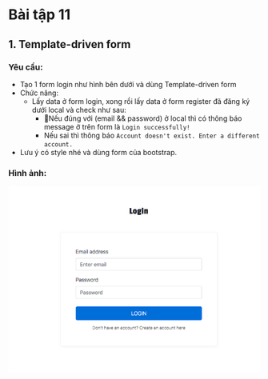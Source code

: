 # Bài tập 11
## 1. Template-driven form
### Yêu cầu:
- Tạo 1 form login như hình bên dưới và dùng Template-driven form
- Chức năng: 
  + Lấy data ở form login, xong rồi lấy data ở form register đã đăng ký dưới local và check như sau:
    * Nếu đúng với (email && password) ở local thì có thông báo message ở trên form là `Login successfully!`
    * Nếu sai thì thông báo `Account doesn't exist. Enter a different account.`
- Lưu ý có style nhé và dùng form của bootstrap.
 
### Hình ảnh:
![image info](./login.png)

